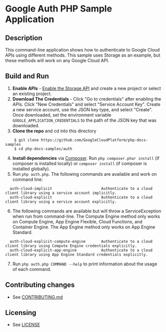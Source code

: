 # Google Auth PHP Sample Application

## Description

This command-line application shows how to authenticate to Google Cloud APIs
using different methods. This sample uses Storage as an example, but these
methods will work on any Google Cloud API.

## Build and Run
1.  **Enable APIs** - [Enable the Storage API](https://console.cloud.google.com/flows/enableapi?apiid=storage-api.googleapis.com)
    and create a new project or select an existing project.
2.  **Download The Credentials** - Click "Go to credentials" after enabling the APIs. Click "New Credentials"
    and select "Service Account Key". Create a new service account, use the JSON key type, and
    select "Create". Once downloaded, set the environment variable `GOOGLE_APPLICATION_CREDENTIALS`
    to the path of the JSON key that was downloaded.
3.  **Clone the repo** and cd into this directory
```
    $ git clone https://github.com/GoogleCloudPlatform/php-docs-samples
    $ cd php-docs-samples/auth
```
4.  **Install dependencies** via [Composer](http://getcomposer.org/doc/00-intro.md).
    Run `php composer.phar install` (if composer is installed locally) or `composer install`
    (if composer is installed globally).
5.  Run `php auth.php`. The following commands are available and work on command line:
```
  auth-cloud-implicit                      Authenticate to a cloud client library using a service account implicitly.
  auth-cloud-explicit                      Authenticate to a cloud client library using a service account explicitly.
```
6. The following commands are available but will throw a ServiceException when
run from command-line. The Compute Engine method only works on Compute Engine,
App Engine Flexible, Cloud Functions, and Container Engine. The App Engine
method only works on App Engine Standard.
```
  auth-cloud-explicit-compute-engine       Authenticate to a cloud client library using Compute Engine credentials explicitly.
  auth-cloud-explicit-app-engine           Authenticate to a cloud client library using App Engine Standard credentials explicitly.
```
7. Run `php auth.php COMMAND --help` to print information about the usage of each command.

## Contributing changes

* See [CONTRIBUTING.md](../../CONTRIBUTING.md)

## Licensing

* See [LICENSE](../../LICENSE)
